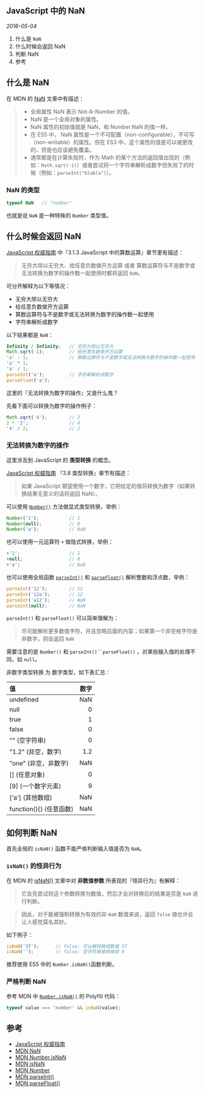 JavaScript 中的 NaN
---
*2016-05-04*


1. 什么是 `NaN`
2. 什么时候会返回 NaN
3. 判断 NaN
4. 参考

## 什么是 NaN

在 MDN 的 [NaN][2] 文章中有描述：
> - 全局属性 NaN 表示 Not-A-Number 的值。
> - NaN 是一个全局对象的属性。
> - NaN 属性的初始值就是 NaN，和 Number.NaN 的值一样。
> - 在 ES5 中， NaN 属性是一个不可配置（non-configurable），不可写（non-writable）的属性。但在 ES3 中，这个属性的值是可以被更改的，但是也应该避免覆盖。
> - 通常都是在计算失败时，作为 Math 的某个方法的返回值出现的（例如：`Math.sqrt(-1)`）或者尝试将一个字符串解析成数字但失败了的时候（例如：`parseInt("blabla")`）。

### NaN 的类型

```JavaScript
typeof NaN   // "number"
```
也就是说 `NaN` 是一种特殊的 `Number` 类型值。

## 什么时候会返回 NaN

[JavaScript 权威指南][1] 中『3.1.3 JavaScript 中的算数运算』章节里有描述：
> 无穷大除以无穷大、给任意负数做开方运算 或者 算数运算符与不是数字或无法转换为数字的操作数一起使用时都将返回 `NaN`。

可分开解释为以下等情况：

- 无穷大除以无穷大
- 给任意负数做开方运算
- 算数运算符与不是数字或无法转换为数字的操作数一起使用
- 字符串解析成数字

以下结果都是 `NaN`：

```JavaScript
Infinity / Infinity;   // 无穷大除以无穷大
Math.sqrt(-1);         // 给任意负数做开方运算
'a' - 1;               // 算数运算符与不是数字或无法转换为数字的操作数一起使用
'a' * 1;
'a' / 1;
parseInt('a');         // 字符串解析成数字
parseFloat('a');
```

这里的『无法转换为数字的操作』又是什么鬼？

先看下面可以转换为数字的操作例子：

```JavaScript
Math.sqrt('4');        // 2
2 * '2';               // 4
'4' / 2;               // 2
```

### 无法转换为数字的操作
这里涉及到 JavaScript 的 **类型转换** 的概念。

[JavaScript 权威指南][1] 『3.8 类型转换』章节有描述：
> 如果 JavaScript 期望使用一个数字，它把给定的值将转换为数字（如果转换结果无意义的话将返回 NaN）。

可以使用 [`Number()`][5] 方法做显式类型转换，举例：

```JavaScript
Number('1');           // 1
Number(null);          // 0
Number('a');           // NaN
```

也可以使用一元运算符 `+` 做隐式转换，举例：

```JavaScript
+'1';                  // 1
+null;                 // 0
+'a';                  // NaN
```

也可以使用全局函数 [`parseInt()`][6] 和 [`parseFloat()`][7] 解析整数和浮点数，举例：

```JavaScript
parseInt('12');        // 12
parseInt('12a');       // 12
parseInt('a12');       // NaN
parseInt(null);        // NaN
```

`parseInt()` 和 `parseFloat()` 可以简单理解为：
> 尽可能解析更多数值字符，并且忽略后面的内容；如果第一个非空格字符是非数字，则会返回 `NaN`

需要注意的是 `Number()` 和 `parseInt()``parseFloat()` ，对某些输入值的处理不同，如 `null`。


非数字类型转换 为 数字类型，如下表汇总：

| 值 | 数字 |
|:-----------|------------:|
| undefined   | NaN |
| null        | 0   |
| true        | 1   |
| false       | 0   |
| "" (空字符串)       | 0   |
| "1.2" (非空，数字)   | 1.2 |
| "one" (非空，非数字) | NaN |
| \[\] (任意对象)     | 0 |
| \[9\] (一个数字元素)     | 9 |
| \['a'\] (其他数组)     | NaN |
| function(){} (任意函数)     | NaN |


## 如何判断 NaN

首先全局的 `isNaN()` 函数不能严格判断输入值是否为 `NaN`。

### `isNaN()` 的怪异行为
在 MDN 的 [isNaN()][4] 文章中对 **非数值参数** 所表现的『怪异行为』有解释：

> 它会先尝试将这个参数转换为数值，然后才会对转换后的结果是否是 `NaN` 进行判断。

> 因此，对于能被强制转换为有效的非 `NaN` 数值来说，返回 `false` 值也许会让人感觉莫名其妙。

如下例子：

```JavaScript
isNaN('37');      // false: 可以被转换成数值 37
isNaN('');        // false: 空字符串被转换成 0
```

推荐使用 ES5 中的 `Number.isNaN()`函数判断。

### 严格判断 NaN

参考 MDN 中 [`Number.isNaN()`][3] 的 Polyfill 代码：

```JavaScript
typeof value === 'number' && isNaN(value);
```

## 参考
- [JavaScript 权威指南][1]
- [MDN NaN][2]
- [MDN Number.isNaN][3]
- [MDN isNaN][4]
- [MDN Number][5]
- [MDN parseInt()][6]
- [MDN parseFloat()][7]

[1]: https://book.douban.com/subject/10549733/ (JavaScript 权威指南)
[2]: https://developer.mozilla.org/zh-CN/docs/Web/JavaScript/Reference/Global_Objects/NaN (MDN NaN)
[3]: https://developer.mozilla.org/zh-CN/docs/Web/JavaScript/Reference/Global_Objects/Number/isNaN (MDN Number.isNaN)
[4]: https://developer.mozilla.org/zh-CN/docs/Web/JavaScript/Reference/Global_Objects/isNaN (MDN isNaN)
[5]: https://developer.mozilla.org/zh-CN/docs/Web/JavaScript/Reference/Global_Objects/Number (MDN Number)
[6]: https://developer.mozilla.org/zh-CN/docs/Web/JavaScript/Reference/Global_Objects/parseInt (MDN parseInt)
[7]: https://developer.mozilla.org/zh-CN/docs/Web/JavaScript/Reference/Global_Objects/parseFloat (MDN parseFloat)

